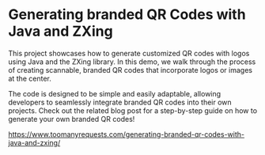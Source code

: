 # Generating branded QR Codes with Java and ZXing

This project showcases how to generate customized QR codes with logos using Java and the ZXing library. In this demo, we walk through the process of creating scannable, branded QR codes that incorporate logos or images at the center.

The code is designed to be simple and easily adaptable, allowing developers to seamlessly integrate branded QR codes into their own projects. Check out the related blog post for a step-by-step guide on how to generate your own branded QR codes!

https://www.toomanyrequests.com/generating-branded-qr-codes-with-java-and-zxing/